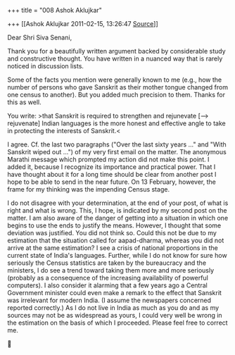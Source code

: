 +++
title = "008 Ashok Aklujkar"

+++
[[Ashok Aklujkar	2011-02-15, 13:26:47 [Source](https://groups.google.com/g/bvparishat/c/OTXZV_Faw_E)]]



Dear Shri Siva Senani,

Thank you for a beautifully written argument backed by considerable study and constructive thought. You have written in a nuanced way that is rarely noticed in discussion lists.

Some of the facts you mention were generally known to me (e.g., how the number of persons who gave Sanskrit as their mother tongue changed from one census to another). But you added much precision to them. Thanks for this as well.

You write: \>that Sanskrit is required to strengthen and rejunevate \[--> rejuvenate\] Indian languages is the more honest and effective angle to take in protecting the interests of Sanskrit.\<

I agree. Cf. the last two paragraphs ("Over the last sixty years ..." and "With Sanskrit wiped out ...") of my very first email on the matter. The anonymous Marathi message which prompted my action did not make this point. I added it, because I recognize its importance and practical power. That I have thought about it for a long time should be clear from another post I hope to be able to send in the near future. On 13 February, however, the frame for my thinking was the impending Census stage.

I do not disagree with your determination, at the end of your post, of what is right and what is wrong. This, I hope, is indicated by my second post on the matter. I am also aware of the danger of getting into a situation in which one begins to use the ends to justify the means. However, I thought that some deviation was justified. You did not think so. Could this not be due to my estimation that the situation called for aapad-dharma, whereas you did not arrive at the same estimation? I see a crisis of national proportions in the current state of India's languages. Further, while I do not know for sure how seriously the Census statistics are taken by the bureaucracy and the ministers, I do see a trend toward taking them more and more seriously (probably as a consequence of the increasing availability of powerful computers). I also consider it alarming that a few years ago a Central Government minister could even make a remark to the effect that Sanskrit was irrelevant for modern India. (I assume the newspapers concerned reported correctly.) As I do not live in India as much as you do and as my sources may not be as widespread as yours, I could very well be wrong in the estimation on the basis of which I proceeded. Please feel free to correct me.



